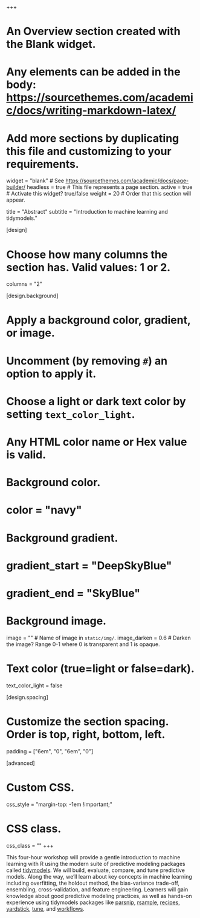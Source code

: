 +++
# An Overview section created with the Blank widget.
# Any elements can be added in the body: https://sourcethemes.com/academic/docs/writing-markdown-latex/
# Add more sections by duplicating this file and customizing to your requirements.

widget = "blank"  # See https://sourcethemes.com/academic/docs/page-builder/
headless = true  # This file represents a page section.
active = true  # Activate this widget? true/false
weight = 20  # Order that this section will appear.

title = "Abstract"
subtitle = "Introduction to machine learning and tidymodels."

[design]
  # Choose how many columns the section has. Valid values: 1 or 2.
  columns = "2"

[design.background]
  # Apply a background color, gradient, or image.
  #   Uncomment (by removing `#`) an option to apply it.
  #   Choose a light or dark text color by setting `text_color_light`.
  #   Any HTML color name or Hex value is valid.

  # Background color.
  # color = "navy"
  
  # Background gradient.
  # gradient_start = "DeepSkyBlue"
  # gradient_end = "SkyBlue"
  
  # Background image.
  image = ""  # Name of image in `static/img/`.
  image_darken = 0.6  # Darken the image? Range 0-1 where 0 is transparent and 1 is opaque.

  # Text color (true=light or false=dark).
  text_color_light = false

[design.spacing]
  # Customize the section spacing. Order is top, right, bottom, left.
  padding = ["6em", "0", "6em", "0"]

[advanced]
 # Custom CSS. 
 css_style = "margin-top: -1em !important;"
 
 # CSS class.
 css_class = ""
+++

This four-hour workshop will provide a gentle introduction to machine learning with R using the modern suite of predictive modeling packages called [tidymodels](https://github.com/tidymodels). We will build, evaluate, compare, and tune predictive models. Along the way, we’ll learn about key concepts in machine learning including overfitting, the holdout method, the bias-variance trade-off, ensembling, cross-validation, and feature engineering. Learners will gain knowledge about good predictive modeling practices, as well as hands-on experience using tidymodels packages like [parsnip](https://tidymodels.github.io/parsnip), [rsample](https://tidymodels.github.io/rsample), [recipes](https://tidymodels.github.io/recipes/), [yardstick](https://tidymodels.github.io/yardstick/), [tune](https://tidymodels.github.io/tune/), and [workflows](https://tidymodels.github.io/workflows/).

